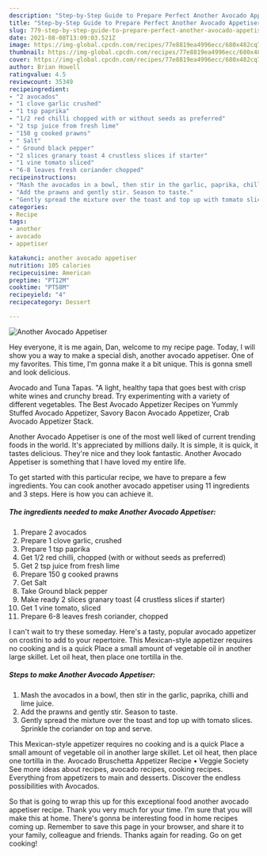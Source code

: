 ```yaml
---
description: "Step-by-Step Guide to Prepare Perfect Another Avocado Appetiser"
title: "Step-by-Step Guide to Prepare Perfect Another Avocado Appetiser"
slug: 779-step-by-step-guide-to-prepare-perfect-another-avocado-appetiser
date: 2021-08-08T13:09:03.521Z
image: https://img-global.cpcdn.com/recipes/77e8819ea4996ecc/680x482cq70/another-avocado-appetiser-recipe-main-photo.jpg
thumbnail: https://img-global.cpcdn.com/recipes/77e8819ea4996ecc/680x482cq70/another-avocado-appetiser-recipe-main-photo.jpg
cover: https://img-global.cpcdn.com/recipes/77e8819ea4996ecc/680x482cq70/another-avocado-appetiser-recipe-main-photo.jpg
author: Brian Howell
ratingvalue: 4.5
reviewcount: 35349
recipeingredient:
- "2 avocados"
- "1 clove garlic crushed"
- "1 tsp paprika"
- "1/2 red chilli chopped with or without seeds as preferred"
- "2 tsp juice from fresh lime"
- "150 g cooked prawns"
- " Salt"
- " Ground black pepper"
- "2 slices granary toast 4 crustless slices if starter"
- "1 vine tomato sliced"
- "6-8 leaves fresh coriander chopped"
recipeinstructions:
- "Mash the avocados in a bowl, then stir in the garlic, paprika, chilli and lime juice."
- "Add the prawns and gently stir. Season to taste."
- "Gently spread the mixture over the toast and top up with tomato slices. Sprinkle the coriander on top and serve."
categories:
- Recipe
tags:
- another
- avocado
- appetiser

katakunci: another avocado appetiser 
nutrition: 105 calories
recipecuisine: American
preptime: "PT12M"
cooktime: "PT58M"
recipeyield: "4"
recipecategory: Dessert

---
```



![Another Avocado Appetiser](https://img-global.cpcdn.com/recipes/77e8819ea4996ecc/680x482cq70/another-avocado-appetiser-recipe-main-photo.jpg)

Hey everyone, it is me again, Dan, welcome to my recipe page. Today, I will show you a way to make a special dish, another avocado appetiser. One of my favorites. This time, I'm gonna make it a bit unique. This is gonna smell and look delicious.

Avocado and Tuna Tapas. &#34;A light, healthy tapa that goes best with crisp white wines and crunchy bread. Try experimenting with a variety of different vegetables. The Best Avocado Appetizer Recipes on Yummly Stuffed Avocado Appetizer, Savory Bacon Avocado Appetizer, Crab Avocado Appetizer Stack.

Another Avocado Appetiser is one of the most well liked of current trending foods in the world. It's appreciated by millions daily. It is simple, it is quick, it tastes delicious. They're nice and they look fantastic. Another Avocado Appetiser is something that I have loved my entire life.


To get started with this particular recipe, we have to prepare a few ingredients. You can cook another avocado appetiser using 11 ingredients and 3 steps. Here is how you can achieve it.

<!--inarticleads1-->

##### The ingredients needed to make Another Avocado Appetiser:

1. Prepare 2 avocados
1. Prepare 1 clove garlic, crushed
1. Prepare 1 tsp paprika
1. Get 1/2 red chilli, chopped (with or without seeds as preferred)
1. Get 2 tsp juice from fresh lime
1. Prepare 150 g cooked prawns
1. Get  Salt
1. Take  Ground black pepper
1. Make ready 2 slices granary toast (4 crustless slices if starter)
1. Get 1 vine tomato, sliced
1. Prepare 6-8 leaves fresh coriander, chopped


I can&#39;t wait to try these someday. Here&#39;s a tasty, popular avocado appetizer on crostini to add to your repertoire. This Mexican-style appetizer requires no cooking and is a quick Place a small amount of vegetable oil in another large skillet. Let oil heat, then place one tortilla in the. 

<!--inarticleads2-->

##### Steps to make Another Avocado Appetiser:

1. Mash the avocados in a bowl, then stir in the garlic, paprika, chilli and lime juice.
1. Add the prawns and gently stir. Season to taste.
1. Gently spread the mixture over the toast and top up with tomato slices. Sprinkle the coriander on top and serve.


This Mexican-style appetizer requires no cooking and is a quick Place a small amount of vegetable oil in another large skillet. Let oil heat, then place one tortilla in the. Avocado Bruschetta Appetizer Recipe • Veggie Society See more ideas about recipes, avocado recipes, cooking recipes. Everything from appetizers to main and desserts. Discover the endless possibilities with Avocados. 

So that is going to wrap this up for this exceptional food another avocado appetiser recipe. Thank you very much for your time. I'm sure that you will make this at home. There's gonna be interesting food in home recipes coming up. Remember to save this page in your browser, and share it to your family, colleague and friends. Thanks again for reading. Go on get cooking!
